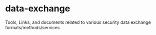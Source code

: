 # data-exchange
Tools, Links, and documents related to various security data exchange formats/methods/services

